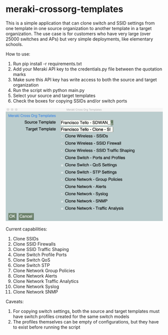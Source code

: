# meraki-crossorg-templates
This is a simple application that can clone switch and SSID settings from one template in one source organization to another template in a target organization. The use case is for customers who have very large (over 25000 switches and APs) but very simple deployments, like elementary schools.

How to use:
1. Run pip install -r requirements.txt
2. Add your Meraki API key to the credentials.py file between the quotation marks
3. Make sure this API key has write access to both the source and target organization
4. Run the script with python main.py
5. Select your source and target templates
6. Check the boxes for copying SSIDs and/or switch ports

![image alt text](image_crossorg_app.png)

Current capabilities:
1. Clone SSIDs
2. Clone SSID Firewalls
3. Clone SSID Traffic Shaping
4. Clone Switch Profile Ports
5. Clone Switch QoS
6. Clone Switch STP
7. Clone Network Group Policies
8. Clone Network Alerts
9. Clone Network Traffic Analytics
10. Clone Network Syslog
11. Clone Network SNMP

Caveats:
1. For copying switch settings, both the source and target templates must have switch profiles created for the same switch models
2. The profiles themselves can be empty of configurations, but they have to exist before running the script
